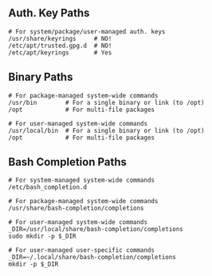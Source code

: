 ## Auth. Key Paths

    # For system/package/user-managed auth. keys
    /usr/share/keyrings     # NO!
    /etc/apt/trusted.gpg.d  # NO!
    /etc/apt/keyrings       # Yes

## Binary Paths

    # For package-managed system-wide commands
    /usr/bin        # For a single binary or link (to /opt)
    /opt            # For multi-file packages

    # For user-managed system-wide commands
    /usr/local/bin  # For a single binary or link (to /opt)
    /opt            # For multi-file packages

## Bash Completion Paths

    # For system-managed system-wide commands
    /etc/bash_completion.d

    # For package-managed system-wide commands
    /usr/share/bash-completion/completions

    # For user-managed system-wide commands
    _DIR=/usr/local/share/bash-completion/completions
    sudo mkdir -p $_DIR

    # For user-managed user-specific commands
    _DIR=~/.local/share/bash-completion/completions
    mkdir -p $_DIR

